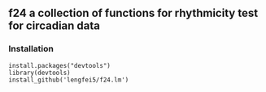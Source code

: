 ## f24 a collection of functions for rhythmicity test for circadian data

### Installation
```{r}
install.packages("devtools")
library(devtools)
install_github('lengfei5/f24.lm')
```